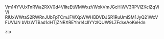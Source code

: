 Vm14YVUxTnRWa2RXV0d4VllteEtWMWxzVWxkVmJGcHlWV3RPVlZKclZqVlVi
RlUxWWtaS2RWRnJUbFpTCmJFWXpWWHBDVDJSR1RuUmlSM1JyQ21WcVFUVlJN
bVIzWTBad1dHTjZNRXREYm14cllYYzlQUW9LZFdseAoKeHdn

zip